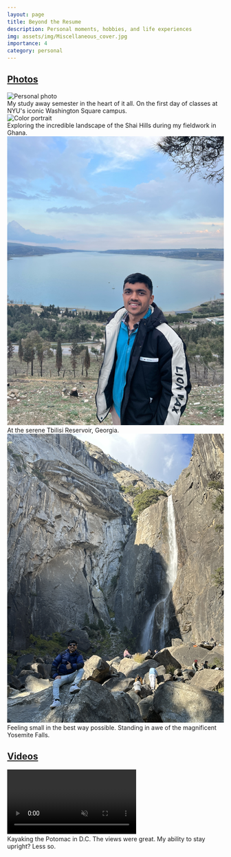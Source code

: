 ```yaml
---
layout: page
title: Beyond the Resume
description: Personal moments, hobbies, and life experiences
img: assets/img/Miscellaneous_cover.jpg
importance: 4
category: personal
---
```


<!-- pages/miscellaneous.md -->
<div class="projects">
  <!-- Display categorized miscellaneous items -->
  <a id="photos" href=".#photos">
    <h2 class="category">Photos</h2>
  </a>
  
  <div class="row justify-content-center">
    <div class="col-sm-6 mt-3 mt-md-0">
        <img src="/assets/img/Miscellaneous1.jpg" class="img-fluid rounded z-depth-1" alt="Personal photo">
        <div class="caption">
            My study away semester in the heart of it all. On the first day of classes at NYU's iconic Washington Square campus.
        </div>
    </div>
    <div class="col-sm-6 mt-3 mt-md-0">
        <img src="/assets/img/Miscellaneous2.jpg" class="img-fluid rounded z-depth-1" alt="Color portrait">
        <div class="caption">
            Exploring the incredible landscape of the Shai Hills during my fieldwork in Ghana.
        </div>
    </div>
  </div>

  <div class="row justify-content-center">
    <div class="col-sm-6 mt-3 mt-md-0">
        <img src="/assets/img/Miscellaneous3.jpg" class="img-fluid rounded z-depth-1" alt="Reading time">
        <div class="caption">
            At the serene Tbilisi Reservoir, Georgia.
        </div>
    </div>
    <div class="col-sm-6 mt-3 mt-md-0">
        <img src="/assets/img/Miscellaneous4.jpg" class="img-fluid rounded z-depth-1" alt="Hobby activity">
        <div class="caption">
            Feeling small in the best way possible. Standing in awe of the magnificent Yosemite Falls.
        </div>
    </div>
  </div>

  <a id="videos" href=".#videos">
    <h2 class="category">Videos</h2>
  </a>
  
  <div class="row justify-content-center">
    <div class="col-sm-6 mt-3 mt-md-0">
        <video class="img-fluid rounded z-depth-1" controls muted loop style="max-height: 400px;" preload="metadata">
            <source src="/assets/video/pexels-engin-akyurt-6069112-960x540-30fps.mp4" type="video/mp4">
            <p>Your browser does not support the video tag. <a href="/assets/video/pexels-engin-akyurt-6069112-960x540-30fps.mp4" target="_blank">Click here to download the video</a></p>
        </video>
        <div class="caption">
            Kayaking the Potomac in D.C. The views were great. My ability to stay upright? Less so.
        </div>
    </div>

  </div>
</div>
